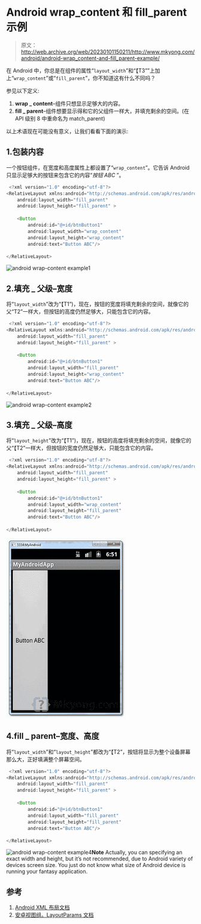 # Android wrap_content 和 fill_parent 示例

> 原文：<http://web.archive.org/web/20230101150211/http://www.mkyong.com/android/android-wrap_content-and-fill_parent-example/>

在 Android 中，你总是在组件的属性“`layout_width`”和“【T3””上加上“`wrap_content`”或“`fill_parent`”，你不知道这有什么不同吗？

参见以下定义:

1.  **wrap _ content**–组件只想显示足够大的内容。
2.  **fill _ parent**–组件想要显示得和它的父组件一样大，并填充剩余的空间。(在 API 级别 8 中重命名为 match_parent)

以上术语现在可能没有意义，让我们看看下面的演示:

## 1.包装内容

一个按钮组件，在宽度和高度属性上都设置了“`wrap_content`”。它告诉 Android 只显示足够大的按钮来包含它的内容“*按钮 ABC* ”。

```java
 <?xml version="1.0" encoding="utf-8"?>
<RelativeLayout xmlns:android="http://schemas.android.com/apk/res/android"
    android:layout_width="fill_parent"
    android:layout_height="fill_parent" >

    <Button
        android:id="@+id/btnButton1"
        android:layout_width="wrap_content"
        android:layout_height="wrap_content"
        android:text="Button ABC"/>

</RelativeLayout> 
```

![android wrap-content example1](img/8248a2c37034f94fe05fbb8cb006167a.png "android-wrap-content1")

## 2.填充 _ 父级–宽度

将“`layout_width`”改为“【T1”)，现在，按钮的宽度将填充剩余的空间，就像它的父“T2”一样大，但按钮的高度仍然足够大，只能包含它的内容。

```java
 <?xml version="1.0" encoding="utf-8"?>
<RelativeLayout xmlns:android="http://schemas.android.com/apk/res/android"
    android:layout_width="fill_parent"
    android:layout_height="fill_parent" >

    <Button
        android:id="@+id/btnButton1"
        android:layout_width="fill_parent"
        android:layout_height="wrap_content"
        android:text="Button ABC"/>

</RelativeLayout> 
```

![android wrap-content example2](img/f4397cad07e5963677ddae3deacbcb52.png "android-wrap-content2")

## 3.填充 _ 父级–高度

将“`layout_height`”改为“【T1”)，现在，按钮的高度将填充剩余的空间，就像它的父“【T2”一样大，但按钮的宽度仍然足够大，只能包含它的内容。

```java
 <?xml version="1.0" encoding="utf-8"?>
<RelativeLayout xmlns:android="http://schemas.android.com/apk/res/android"
    android:layout_width="fill_parent"
    android:layout_height="fill_parent" >

    <Button
        android:id="@+id/btnButton1"
        android:layout_width="wrap_content"
        android:layout_height="fill_parent"
        android:text="Button ABC"/>

</RelativeLayout> 
```

![android wrap-content example3](img/5959e7cd9e12ed6beeb028e2bd5ce913.png "android-wrap-content3")

## 4.fill _ parent–宽度、高度

将“`layout_width`”和“`layout_height`”都改为“【T2”，按钮将显示为整个设备屏幕那么大，正好填满整个屏幕空间。

```java
 <?xml version="1.0" encoding="utf-8"?>
<RelativeLayout xmlns:android="http://schemas.android.com/apk/res/android"
    android:layout_width="fill_parent"
    android:layout_height="fill_parent" >

    <Button
        android:id="@+id/btnButton1"
        android:layout_width="fill_parent"
        android:layout_height="fill_parent"
        android:text="Button ABC"/>

</RelativeLayout> 
```

![android wrap-content example4](img/c547123883a25a7f559059abd9f9c437.png "android-wrap-content4")**Note**
Actually, you can specifying an exact width and height, but it’s not recommended, due to Android variety of devices screen size. You just do not know what size of Android device is running your fantasy application.

## 参考

1.  [Android XML 布局文档](http://web.archive.org/web/20211130065346/https://developer.android.com/guide/topics/ui/declaring-layout.html)
2.  [安卓视图组。LayoutParams 文档](http://web.archive.org/web/20211130065346/https://developer.android.com/reference/android/view/ViewGroup.LayoutParams.html)

<input type="hidden" id="mkyong-current-postId" value="10368">
